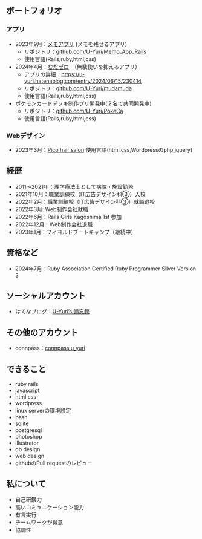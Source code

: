 ## ポートフォリオ
### アプリ
- 2023年9月：[メモアプリ](https://memo.uezono.studio/) (メモを残せるアプリ)
  - リポジトリ：[github.com/U-Yuri/Memo_App_Rails](https://github.com/U-Yuri/Memo_App_Rails)
  - 使用言語(Rails,ruby,html,css)
- 2024年4月：[むだゼロ](https://mudazero.uezono.studio/)　（無駄使いを抑えるアプリ）
  - アプリの詳細：https://u-yuri.hatenablog.com/entry/2024/06/15/230414
  - リポジトリ：[github.com/U-Yuri/mudamuda](https://github.com/U-Yuri/mudamuda)
  - 使用言語(Rails,ruby,html,css)
- ポケモンカードデッキ制作プリ開発中(２名で共同開発中)
  - リポジトリ：[github.com/U-Yuri/PokeCa](https://github.com/U-Yuri/PokeCa)
  - 使用言語(Rails,ruby,html,css)
### Webデザイン
- 2023年3月：[Pico hair salon](https://pico-salon.com/)
  使用言語(html,css,Wordpressのphp,jquery)

## 経歴
- 2011〜2021年：理学療法士として病院・施設勤務
- 2021年10月：職業訓練校（IT広告デザイン科③）入校
- 2022年2月：職業訓練校（IT広告デザイン科③）就職退校
- 2022年3月: Web制作会社就職
- 2022年6月：Rails Girls Kagoshima 1st 参加
- 2022年12月：Web制作会社退職
- 2023年1月：フィヨルドブートキャンプ（継続中）

## 資格など
- 2024年7月：Ruby Association Certified Ruby Programmer Silver Version 3

## ソーシャルアカウント
- はてなブログ：[U-Yuri’s 備忘録](https://u-yuri.hatenablog.com/archive)
## その他のアカウント
- connpass：[connpass u_yuri](https://connpass.com/user/yuri_03/)

## できること
- ruby rails
- javascript
- html css
- wordpress
- linux serverの環境設定
- bash
- sqlite
- postgresql
- photoshop
- illustrator
- db design
- web design
- githubのPull requestのレビュー
## 私について
- 自己研鑽力
- 高いコミュニケーション能力
- 有言実行
- チームワークが得意
- 協調性
<!--
**U-Yuri/U-Yuri** is a ✨ _special_ ✨ repository because its `README.md` (this file) appears on your GitHub profile.

Here are some ideas to get you started:

- 🔭 I’m currently working on ...
- 🌱 I’m currently learning ...
- 👯 I’m looking to collaborate on ...
- 🤔 I’m looking for help with ...
- 💬 Ask me about ...
- 📫 How to reach me: ...
- 😄 Pronouns: ...
- ⚡ Fun fact: ...
-->
